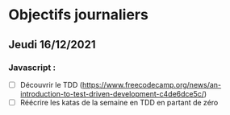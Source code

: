 # Objectifs journaliers

## Jeudi 16/12/2021


### Javascript :

* [ ] Découvrir le TDD (https://www.freecodecamp.org/news/an-introduction-to-test-driven-development-c4de6dce5c/)
* [ ] Réécrire les katas de la semaine en TDD en partant de zéro